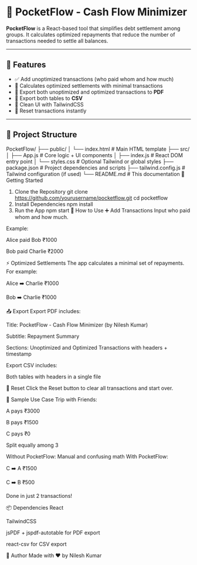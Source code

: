 # 💸 PocketFlow - Cash Flow Minimizer

**PocketFlow** is a React-based tool that simplifies debt settlement among groups. It calculates optimized repayments that reduce the number of transactions needed to settle all balances.

---

## 🔧 Features

- ✅ Add unoptimized transactions (who paid whom and how much)
- 🔁 Calculates optimized settlements with minimal transactions
- 📄 Export both unoptimized and optimized transactions to **PDF**
- 📁 Export both tables to **CSV**
- 🧼 Clean UI with TailwindCSS
- 🔄 Reset transactions instantly

---

## 📁 Project Structure


PocketFlow/
├── public/
│   └── index.html              # Main HTML template
├── src/
│   ├── App.js                  # Core logic + UI components
│   ├── index.js                # React DOM entry point
│   └── styles.css              # Optional Tailwind or global styles
├── package.json                # Project dependencies and scripts
├── tailwind.config.js          # Tailwind configuration (if used)
└── README.md                   # This documentation
🚀 Getting Started
1. Clone the Repository
git clone https://github.com/yourusername/pocketflow.git
cd pocketflow
2. Install Dependencies
npm install
3. Run the App
npm start
📘 How to Use
➕ Add Transactions
Input who paid whom and how much.

Example:

Alice paid Bob ₹1000

Bob paid Charlie ₹2000

⚡ Optimized Settlements
The app calculates a minimal set of repayments.
For example:

Alice ➡️ Charlie ₹1000

Bob ➡️ Charlie ₹1000

📤 Export
Export PDF includes:

Title: PocketFlow - Cash Flow Minimizer (by Nilesh Kumar)

Subtitle: Repayment Summary

Sections: Unoptimized and Optimized Transactions with headers + timestamp

Export CSV includes:

Both tables with headers in a single file

🔄 Reset
Click the Reset button to clear all transactions and start over.

🧪 Sample Use Case
Trip with Friends:

A pays ₹3000

B pays ₹1500

C pays ₹0

Split equally among 3

Without PocketFlow: Manual and confusing math
With PocketFlow:

C ➡️ A ₹1500

C ➡️ B ₹500

Done in just 2 transactions!

📦 Dependencies
React

TailwindCSS

jsPDF + jspdf-autotable for PDF export

react-csv for CSV export

🙌 Author
Made with ❤️ by Nilesh Kumar
